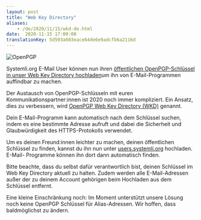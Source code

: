 ```yaml
---
layout: post
title: "Web Key Directory"
aliases:
    - /de/2020/11/15/wkd-de.html
date:  2020-11-15 17:00:00
translationKey: 5d593a603eace64de6e9adcfb6a2116d
---
```

![OpenPGP](/assets/img/openpgp.png)

Systemli.org E-Mail User können nun ihren 
[öffentlichen OpenPGP-Schlüssel in unser Web Key Directory hochladen](https://users.systemli.org/de/openpgp)um ihn von 
E-Mail-Programmen auffindbar zu machen.

Der Austausch von OpenPGP-Schlüsseln mit euren Kommunikationspartner:innen ist 2020 noch immer kompliziert. Ein Ansatz, 
dies zu verbessern, wird [OpenPGP Web Key Directory (WKD)](https://wiki.gnupg.org/WKD) genannt.

Dein E-Mail-Programm kann automatisch nach dem Schlüssel suchen, indem es eine bestimmte Adresse aufruft und dabei die 
Sicherheit und Glaubwürdigkeit des HTTPS-Protokolls verwendet.

Um es deinen Freund:innen leichter zu machen, deinen öffentlichen Schlüssel zu finden, kannst du ihn nun unter
[users.systemli.org](https://users.systemli.org/de/openpgp) hochladen. E-Mail- Programme können ihn dort dann 
automatisch finden.

Bitte beachte, dass du selbst dafür verantwortlich bist, deinen Schlüssel im Web Key Directory aktuell zu halten. Zudem 
werden alle E-Mail-Adressen außer der zu deinem Account gehörigen beim Hochladen aus dem Schlüssel entfernt.

Eine kleine Einschränkung noch: Im Moment unterstützt unsere Lösung noch keine OpenPGP Schlüssel für Alias-Adressen. 
Wir hoffen, dass baldmöglichst zu ändern.
